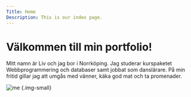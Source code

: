 ```yaml
---
Title: Home
Description: This is our index page.
---
```


Välkommen till min portfolio!
==========================

Mitt namn är Liv och jag bor i Norrköping. Jag studerar kurspaketet Webbprogrammering och databaser samt jobbat som danslärare. På min fritid gillar jag att umgås med vänner, käka god mat och ta promenader.

![me](%assets_url%/img/me.jpeg) {.img-small}
